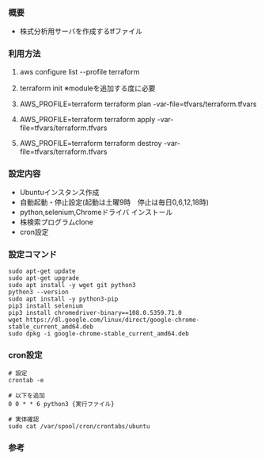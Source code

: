 ### 概要
* 株式分析用サーバを作成するtfファイル

### 利用方法
1. aws configure list --profile terraform

2. terraform init ※moduleを追加する度に必要

3. AWS_PROFILE=terraform terraform plan -var-file=tfvars/terraform.tfvars

4. AWS_PROFILE=terraform terraform apply -var-file=tfvars/terraform.tfvars

5. AWS_PROFILE=terraform terraform destroy -var-file=tfvars/terraform.tfvars

### 設定内容
* Ubuntuインスタンス作成
* 自動起動・停止設定(起動は土曜9時　停止は毎日0,6,12,18時)
* python,selenium,Chromeドライバ インストール
* 株検索プログラムclone
* cron設定

### 設定コマンド
```
sudo apt-get update
sudo apt-get upgrade
sudo apt install -y wget git python3
python3 --version
sudo apt install -y python3-pip
pip3 install selenium
pip3 install chromedriver-binary==108.0.5359.71.0
wget https://dl.google.com/linux/direct/google-chrome-stable_current_amd64.deb
sudo dpkg -i google-chrome-stable_current_amd64.deb
```

### cron設定
```
# 設定
crontab -e

# 以下を追加
0 0 * * 6 python3 {実行ファイル}

# 実体確認
sudo cat /var/spool/cron/crontabs/ubuntu
```

### 参考

